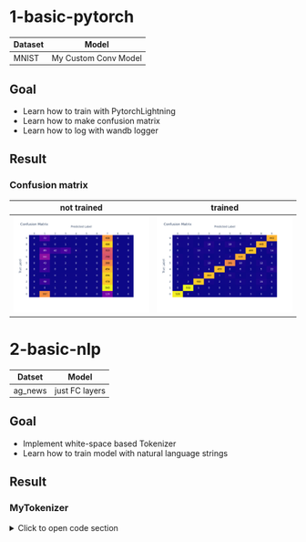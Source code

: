 # 1-basic-pytorch

| Dataset | Model |
|-|-|
| MNIST | My Custom Conv Model |

## Goal
- Learn how to train with PytorchLightning
- Learn how to make confusion matrix
- Learn how to log with wandb logger

## Result

### Confusion matrix

| not trained | trained |
|-|-|
| ![](./1-basic-pytorch/confusion_matrix_not_trained.png) | ![](./1-basic-pytorch/confusion_matrix_trained.png) |


# 2-basic-nlp

| Datset | Model |
| - | - |
| ag_news | just FC layers |

## Goal
- Implement white-space based Tokenizer
- Learn how to train model with natural language strings

## Result

### MyTokenizer

<details>
    <summary>Click to open code section</summary>

``` python
class MyTokenizer:
    def __init__(
        self,
    ):  
        self.pad_token_id = 0
        self.pad_token = "<pad>"

        self.unk_token_id = 1
        self.unk_token = "<unk>"
        
        self.__token_to_id = {self.pad_token: 0, self.unk_token: 1}
        self.__id_to_token = [self.pad_token, self.unk_token]
        
        self.vocab_size = 2
    
    def __call__(
        self,
        text: Union[str, List[str]],
        max_length: Optional[int] = None,
    ):
        return self.tokenize(text, max_length)
    
    def tokenize(
        self, 
        text: Union[str, List[str]], 
        max_length: Optional[int] = None, 
        add_new_tokens = False,
    ):  
        if type(text) is str:
            return torch.tensor(self.__tokenize_one_sentence(text, add_new_tokens), dtype=torch.long)
        else:
            if max_length is None:
                max_length = max(map(lambda sentence: len(self.__tokenize_one_sentence(sentence, add_new_tokens)), text))

            result = []
            for single_text in text:
                tokenized = self.__tokenize_one_sentence(single_text, add_new_tokens)
                if len(tokenized) > max_length:
                    tokenized = tokenized[:max_length]
                else:
                    pad_len = max_length - len(tokenized)
                    tokenized.extend([self.pad_token_id] * pad_len)
                result.append(tokenized)
            return torch.tensor(result)
    
    def __tokenize_one_sentence(self, text: str, add_new_tokens: bool):
        result = []
        for token in text.split():
            if token in self.__token_to_id:
                result.append(self.__token_to_id[token])
            else:
                if add_new_tokens:
                    new_id = self.vocab_size
                    self.__token_to_id[token] = new_id
                    self.__id_to_token.append(token)
                    self.vocab_size += 1
                    result.append(new_id)
                else:
                    result.append(self.unk_token_id)
        return result
```
</details>
